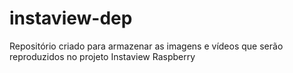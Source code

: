 # instaview-dep
Repositório criado para armazenar as imagens e vídeos que serão reproduzidos no projeto Instaview Raspberry
